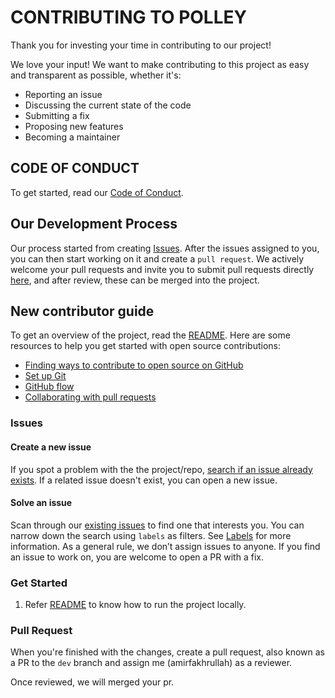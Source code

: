 # CONTRIBUTING TO POLLEY

Thank you for investing your time in contributing to our project!

We love your input! We want to make contributing to this project as easy and transparent as possible, whether it's:

- Reporting an issue
- Discussing the current state of the code
- Submitting a fix
- Proposing new features
- Becoming a maintainer

## CODE OF CONDUCT

To get started, read our [Code of Conduct](./CODE_OF_CONDUCT.md).

## Our Development Process

Our process started from creating [Issues](https://github.com/amirfakhrullah/polley/issues). After the issues assigned to you, you can then start working on it and create a `pull request`. We actively welcome your pull requests and invite you to submit pull requests directly [here](https://github.com/amirfakhrullah/polley/pulls), and after review, these can be merged into the project.

## New contributor guide

To get an overview of the project, read the [README](./README.md). Here are some resources to help you get started with open source contributions:

- [Finding ways to contribute to open source on GitHub](https://docs.github.com/en/get-started/exploring-projects-on-github/finding-ways-to-contribute-to-open-source-on-github)
- [Set up Git](https://docs.github.com/en/get-started/quickstart/set-up-git)
- [GitHub flow](https://docs.github.com/en/get-started/quickstart/github-flow)
- [Collaborating with pull requests](https://docs.github.com/en/github/collaborating-with-pull-requests)

### Issues

#### Create a new issue

If you spot a problem with the the project/repo, [search if an issue already exists](https://docs.github.com/en/github/searching-for-information-on-github/searching-on-github/searching-issues-and-pull-requests#search-by-the-title-body-or-comments). If a related issue doesn't exist, you can open a new issue.

#### Solve an issue

Scan through our [existing issues](https://github.com/amirfakhrullah/polley/issues) to find one that interests you. You can narrow down the search using `labels` as filters. See [Labels](/contributing/how-to-use-labels.md) for more information. As a general rule, we don’t assign issues to anyone. If you find an issue to work on, you are welcome to open a PR with a fix.

### Get Started

1) Refer [README](./README.md) to know how to run the project locally.

### Pull Request

When you're finished with the changes, create a pull request, also known as a PR to the `dev` branch and assign me (amirfakhrullah) as a reviewer.

Once reviewed, we will merged your pr.
